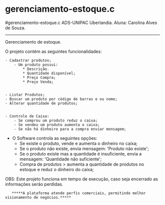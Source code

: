 # gerenciamento-estoque.c
#gerenciamento-estoque.c
ADS-UNIPAC Uberlandia. 
Aluna: Carolina Alves de Souza.
_______________________________________________________________________________
Gerenciamento de estoque.

O projeto contém as seguintes funcionalidades:


    - Cadastrar produtos;
        - Um produto possui:
            * Descrição.
            * Quantidade disponível;
            * Preço Compra;
            * Preço Venda;


    - Listar Produtos;
    - Buscar um produto por código de barras e ou nome;
    - Alterar quantidade de produtos;   


    - Controle de Caixa:
        - Se comprou um produto reduz o caixa;
        - Se vendeu um produto aumenta o caixa;
        - Se não há dinheiro para a compra enviar mensagem;
        
 
   - O Software controla as seguintes opções:
        - Se existe o produto, vende e aumenta o dinheiro no caixa;
        - Se o produto não existe, envia mensagem: 'Produto não existe';
        - Se o produto existe mas a quantidade é insuficiente, envia a mensagem: 'Quantidade não suficiente';
        - Compra de produtos > aumenta a quantidade de produtos no estoque e reduz o dinheiro do caixa;


OBS: Este projeto funciona em tempo de execução, caso seja encerrado as informações serão perdidas. 

   
       *****A plataforma atende perfis comerciais, permitindo melhor visionamento de negócios.*****

